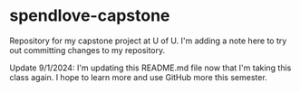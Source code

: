 # spendlove-capstone
Repository for my capstone project at U of U.
I'm adding a note here to try out committing changes to my repository.

Update 9/1/2024: I'm updating this README.md file now that I'm taking this class again. I hope to learn more and use GitHub more this semester. 
